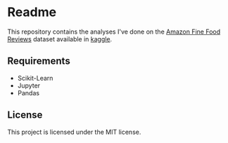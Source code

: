 Readme
======

This repository contains the analyses  I've done on the [Amazon Fine Food 
Reviews][Amzn_Fine_Food] dataset available in [kaggle][kaggle].

Requirements
------------

* Scikit-Learn
* Jupyter
* Pandas 

License
-------

This project is licensed under the MIT license.

[Amzn_Fine_Food]: https://www.kaggle.com/snap/amazon-fine-food-reviews
[kaggle]: https://www.kaggle.com
